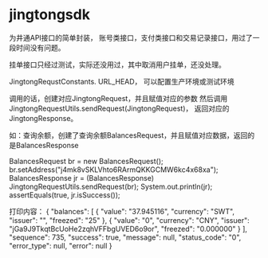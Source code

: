 # jingtongsdk
为井通API接口的简单封装，
账号类接口，支付类接口和交易记录接口，用过了一段时间没有问题。

挂单接口只经过测试，实际还没用过，其中取消用户挂单，还没处理。

JingtongRequstConstants. URL_HEAD， 可以配置生产环境或测试环境


调用的话，创建对应JingtongRequest，并且赋值对应的参数
然后调用 JingtongRequestUtils.sendRequest(JingtongRequest)，
返回对应的JingtongResponse。

如：查询余额，创建了查询余额BalancesRequest，并且赋值对应数据，返回的是BalancesResponse

BalancesRequest br = new BalancesRequest();
		br.setAddress("j4mk8vSKLVhto6RArmQKKGCMW6kc4x68xa");
		BalancesResponse jr = (BalancesResponse) JingtongRequestUtils.sendRequest(br);
		System.out.println(jr);
		assertEquals(true, jr.isSuccess());

打印内容：
{
  "balances": [
    {
      "value": "37.945116",
      "currency": "SWT",
      "issuer": "",
      "freezed": "25"
    },
    {
      "value": "0",
      "currency": "CNY",
      "issuer": "jGa9J9TkqtBcUoHe2zqhVFFbgUVED6o9or",
      "freezed": "0.000000"
    }
  ],
  "sequence": 735,
  "success": true,
  "message": null,
  "status_code": "0",
  "error_type": null,
  "error": null
}



